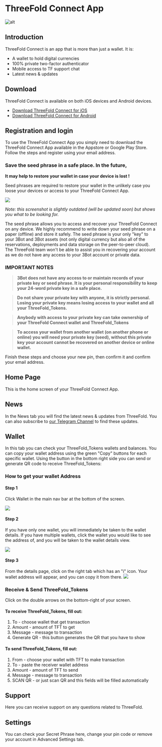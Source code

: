 # ThreeFold Connect App

![alt](img/threefold_connect_4screens.png)

## Introduction

ThreeFold Connect is an app that is more than just a wallet. It is:

- A wallet to hold digital currencies
- 100% private two-factor authenticator
- Mobile access to TF support chat
- Latest news & updates

## Download

ThreeFold Connect is available on both iOS devices and Android devices.

- [Download ThreeFold Connect for iOS](https://apps.apple.com/us/app/3bot-login/id1459845885)
- [Download ThreeFold Connect for Android](https://play.google.com/store/apps/details?id=org.jimber.threebotlogin&hl=en_US)

## Registration and login

To use the ThreeFold Connect App you simply need to download the ThreeFold Connect App available in the Appstore or Google Play Store. Follow the steps and register using your email address.

### Save the seed phrase in a safe place. In the future, 

**It may help to restore your wallet in case your device is lost !**

Seed phrases are required to restore your wallet in the unlikely case you loose your devices or access to your ThreeFold Connect App.

![](img/3bot_seed_phrase.png)

_Note: this screenshot is slightly outdated (will be updated soon) but shows you what to be looking for._

The seed phrase allows you to access and recover your ThreeFold Connect on any device. We highly recommend to write down your seed phrase on a paper (offline) and store it safely. The seed phrase is your only "key" to your 3Bot and 3Bot assets (not only digital currency but also all of the reservations, deployments and data storage on the peer-to-peer cloud). The ThreeFold team won't be able to assist you in recovering your account as we do not have any access to your 3Bot account or private data.

### IMPORTANT NOTES

> **3Bot does not have any access to or maintain records of your private key or seed phrase. It is your personal responsibility to keep your 24-word private key in a safe place.**

> **Do not share your private key with anyone, it is strictly personal. Losing your private key means losing access to your wallet and all your ThreeFold_Tokens.**

> **Anybody with access to your private key can take ownership of your ThreeFold Connect wallet and ThreeFold_Tokens**

> **To access your wallet from another wallet (on another phone or online) you will need your private key (seed), without this private key your account cannot be recovered on another device or online wallet.**

Finish these steps and choose your new pin, then confirm it and confirm your email address.

## Home Page

This is the home screen of your ThreeFold Connect App.

## News

In the News tab you will find the latest news & updates from ThreeFold. You can also subscribe to [our Telegram Channel](https://t.me/threefoldnews) to find these updates.

## Wallet

In this tab you can check your ThreeFold_Tokens wallets and balances. You can copy your wallet address using the green "Copy" buttons for each specific wallet. Using the button in the bottom right side you can send or generate QR code to receive ThreeFold_Tokens:

### How to get your wallet Address

#### Step 1

Click Wallet in the main nav bar at the bottom of the screen.

![](img/homescreen_wallet.png)

#### Step 2

If you have only one wallet, you will immediately be taken to the wallet details. If you have multiple wallets, click the wallet you would like to see the address of, and you will be taken to the wallet details view.

![](img/wallet_overview.png)

#### Step 3

From the details page, click on the right tab which has an "i" icon. Your wallet address will appear, and you can copy it from there.
![](img/wallet_address.png)

### Receive & Send ThreeFold_Tokens

Click on the double arrows on the bottom-right of your screen.

#### To receive ThreeFold_Tokens, fill out:

1. To - choose wallet that get transaction
2. Amount - amount of TFT to get
3. Message - message to transaction
4. Generate QR - this button generates the QR that you have to show

#### To send ThreeFold_Tokens, fill out:

1. From - choose your wallet with TFT to make transaction
2. To - paste the receiver wallet address
3. Amount - amount of TFT to send
4. Message - message to transaction
5. SCAN QR - or just scan QR and this fields will be filled automatically

## Support

Here you can receive support on any questions related to ThreeFold.

## Settings

You can check your Secret Phrase here, change your pin code or remove your account in Advanced Settings tab.


